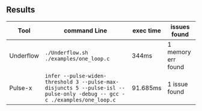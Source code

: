 ## Results

|Tool|command Line|exec time  |issues found                         |
|----------------|-------------------------------|-----------------------------|---------------------------|
|Underflow|`./Underflow.sh ./examples/one_loop.c`|344ms|1 memory err found|
|Pulse-x|`infer --pulse-widen-threshold 3 --pulse-max-disjuncts 5 --pulse-isl --pulse-only -debug -- gcc -c ./examples/one_loop.c`|91.685ms|1 issue found|
